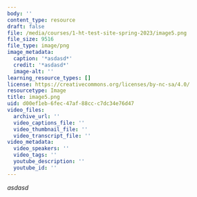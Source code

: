 ```yaml
---
body: ''
content_type: resource
draft: false
file: /media/courses/1-ht-test-site-spring-2023/image5.png
file_size: 9516
file_type: image/png
image_metadata:
  caption: '*asdasd*'
  credit: '*asdasd*'
  image-alt: ''
learning_resource_types: []
license: https://creativecommons.org/licenses/by-nc-sa/4.0/
resourcetype: Image
title: image5.png
uid: d00ef1eb-6fec-47af-88cc-c7dc34e76d47
video_files:
  archive_url: ''
  video_captions_file: ''
  video_thumbnail_file: ''
  video_transcript_file: ''
video_metadata:
  video_speakers: ''
  video_tags: ''
  youtube_description: ''
  youtube_id: ''
---
```

*asdasd*
